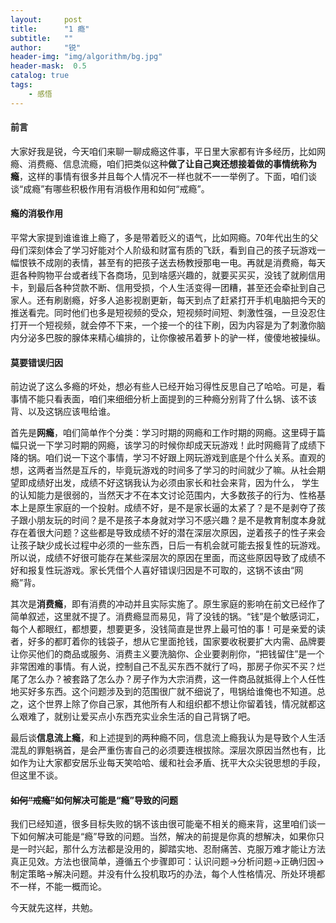 ```yaml
---
layout:     post
title:      "1 瘾"
subtitle:   ""
author:     "锐"
header-img: "img/algorithm/bg.jpg"
header-mask:  0.5
catalog: true
tags:
    - 感悟 
---
```


#### 前言

大家好我是锐，今天咱们来聊一聊成瘾这件事，平日里大家都有许多经历，比如网瘾、消费瘾、信息流瘾，咱们把类似这种**做了让自己爽还想接着做的事情统称为瘾**，这样的事情有很多并且每个人情况不一样也就不一一举例了。下面，咱们谈谈“成瘾”有哪些积极作用有消极作用和如何“戒瘾”。

#### 瘾的消极作用

平常大家提到谁谁谁上瘾了，多是带着贬义的语气，比如网瘾。70年代出生的父母们深刻体会了学习好能对个人阶级和财富有质的飞跃，看到自己的孩子玩游戏一幅恨铁不成刚的表情，甚至有的把孩子送去杨教授那电一电。再就是消费瘾，每天逛各种购物平台或者线下各商场，见到啥感兴趣的，就要买买买，没钱了就刷信用卡，到最后各种贷款不断、信用受损，个人生活变得一团糟，甚至还会牵扯到自己家人。还有刷剧瘾，好多人追影视剧更新，每天到点了赶紧打开手机电脑把今天的推送看完。同时他们也多是短视频的受众，短视频时间短、刺激性强，一旦没忍住打开一个短视频，就会停不下来，一个接一个的往下刷，因为内容是为了刺激你脑内分泌多巴胺的腺体来精心编排的，让你像被吊着萝卜的驴一样，傻傻地被操纵。

#### 莫要错误归因

前边说了这么多瘾的坏处，想必有些人已经开始习得性反思自己了哈哈。可是，看事情不能只看表面，咱们来细细分析上面提到的三种瘾分别背了什么锅、该不该背、以及这锅应该甩给谁。

首先是**网瘾**，咱们简单作个分类：学习时期的网瘾和工作时期的网瘾。这里碍于篇幅只说一下学习时期的网瘾，该学习的时候你却成天玩游戏！此时网瘾背了成绩下降的锅。咱们说一下这个事情，学习不好跟上网玩游戏到底是个什么关系。直观的想，这两者当然是互斥的，毕竟玩游戏的时间多了学习的时间就少了嘛。从社会期望即成绩好出发，成绩不好这锅我认为必须由家长和社会来背，因为什么， 学生的认知能力是很弱的，当然天才不在本文讨论范围内，大多数孩子的行为、性格基本上是原生家庭的一个投射。成绩不好，是不是家长逼的太紧了？是不是剥夺了孩子跟小朋友玩的时间？是不是孩子本身就对学习不感兴趣？是不是教育制度本身就存在着很大问题？这些都是导致成绩不好的潜在深层次原因，逆着孩子的性子来会让孩子缺少成长过程中必须的一些东西，日后一有机会就可能去报复性的玩游戏。所以说，成绩不好很可能存在某些深层次的原因在里面，而这些原因导致了成绩不好和报复性玩游戏。家长凭借个人喜好错误归因是不可取的，这锅不该由“网瘾”背。

其次是**消费瘾**，即有消费的冲动并且实际实施了。原生家庭的影响在前文已经作了简单叙述，这里就不提了。消费瘾显而易见，背了没钱的锅。“钱”是个敏感词汇，每个人都眼红，都想要，想要更多，没钱简直是世界上最可怕的事！可是亲爱的读者，好多的都盯着你的钱袋子，想从它里面抢钱，国家要收税要扩大内需、品牌要让你买他们的商品或服务、消费主义要洗脑你、企业要剥削你，“把钱留住”是一个非常困难的事情。有人说，控制自己不乱买东西不就行了吗，那房子你买不买？烂尾了怎么办？被套路了怎么办？房子作为大宗消费，这一件商品就抵得上个人任性地买好多东西。这个问题涉及到的范围很广就不细说了，甩锅给谁俺也不知道。总之，这个世界上除了你自己家，其他所有人和组织都不想让你留着钱，情况就都这么艰难了，就别让爱买点小东西充实业余生活的自己背锅了吧。

最后谈**信息流上瘾**，和上述提到的两种瘾不同，信息流上瘾我认为是导致个人生活混乱的罪魁祸首，是会严重伤害自己的必须要连根拔除。深层次原因当然也有，比如作为让大家都安居乐业每天笑哈哈、缓和社会矛盾、抚平大众尖锐思想的手段，但这里不谈。

#### ~~如何“戒瘾”~~如何解决可能是“瘾”导致的问题

我们已经知道，很多目标失败的锅不该由很可能毫不相关的瘾来背，这里咱们谈一下如何解决可能是“瘾”导致的问题。当然，解决的前提是你真的想解决，如果你只是一时兴起，那什么方法都是没用的，脚踏实地、忍耐痛苦、克服万难才能让方法真正见效。方法也很简单，遵循五个步骤即可：认识问题→分析问题→正确归因→制定策略→解决问题。并没有什么投机取巧的办法，每个人性格情况、所处环境都不一样，不能一概而论。

今天就先这样，共勉。

